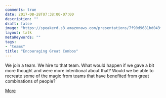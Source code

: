 ```yaml
---
comments: true
date: 2017-08-28T07:38:00-07:00
description: ""
draft: false
image: "https://speakerd.s3.amazonaws.com/presentations/7f90d9681bd043f4b11057f372ab9590/thumb_slide_0.jpg"
layout: talk
metaKeywords: ""
tags:
- "teams"
title: "Encouraging Great Combos"
---
```


<script async class="speakerdeck-embed" data-id="7f90d9681bd043f4b11057f372ab9590" data-ratio="1.33333333333333" src="//speakerdeck.com/assets/embed.js"></script>

We join a team. We hire to that team. What would happen if we gave a bit more thought and were more intentional about that? Would we be able to recreate some of the magic from teams that have benefited from great combinations of people?

[More](/post/power-team-combinations)

<!--more-->
